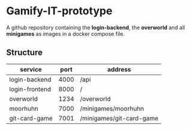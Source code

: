 # Gamify-IT-prototype

A github repository containing the **login-backend**, the **overworld** and all **minigames** as images in a docker compose file.

## Structure

| service        | port | address             |
| -------------- | ---- | ------------------- |
| login-backend  | 4000 | /api                |
| login-frontend | 8000 | /                   |
| overworld      | 1234 | /overworld          |
| moorhuhn       | 7000 | /minigames/moorhuhn |
| git-card-game  | 7001 | /minigames/git-card-game |
